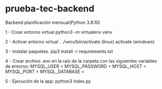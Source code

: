 # prueba-tec-backend
Backend planificación mensual(Python 3.8.10)

1 - Crear entorno virtual
  python3 -m virtualenv venv

2 - Activar entorno virtual
  . ./venv/bin/activate (linux)
  activate (windows)

3 - Instalar paquetes.
  pip3 install -r requirements.txt

4 - Crear archivo .env en la raiz de la carpeta con las siguientes variables de entorno:
    MYSQL_USER = 
    MYSQL_PASSWORD =
    MYSQL_HOST = 
    MYSQL_PORT = 
    MYSQL_DATABASE =

5 - Ejecución de la app:
  python3 index.py
